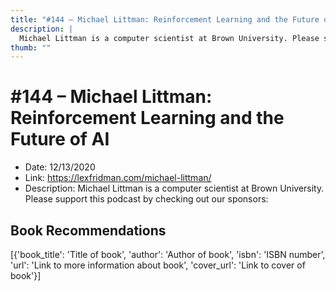 ```yaml
---
title: "#144 – Michael Littman: Reinforcement Learning and the Future of AI"
description: |
  Michael Littman is a computer scientist at Brown University. Please support this podcast by checking out our sponsors:"
thumb: ""
---
```


# #144 – Michael Littman: Reinforcement Learning and the Future of AI

  - Date: 12/13/2020
  - Link: https://lexfridman.com/michael-littman/
  - Description: Michael Littman is a computer scientist at Brown University. Please support this podcast by checking out our sponsors:

## Book Recommendations

[{'book_title': 'Title of book', 'author': 'Author of book', 'isbn': 'ISBN number', 'url': 'Link to more information about book', 'cover_url': 'Link to cover of book'}]